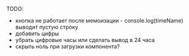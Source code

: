TODO:
- кнопка не работает после мемоизации - console.log(timeName) выводит пустую строку
- добавить цифры
- убрать цифровые часы или сделать вывод в 24 часа
- скрыть ноль при загрузки компонента?